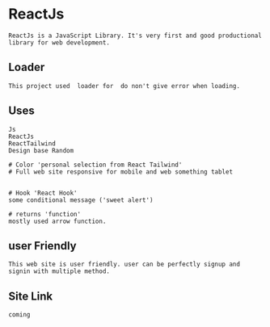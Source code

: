 # ReactJs

```
ReactJs is a JavaScript Library. It's very first and good productional library for web development.

```

## Loader

```
This project used  loader for  do non't give error when loading.
```

## Uses

```
Js
ReactJs
ReactTailwind
Design base Random

# Color 'personal selection from React Tailwind'
# Full web site responsive for mobile and web something tablet


# Hook 'React Hook'
some conditional message ('sweet alert')

# returns 'function'
mostly used arrow function.
```

## user Friendly

```
This web site is user friendly. user can be perfectly signup and signin with multiple method.
```

## Site Link

```
coming
```
